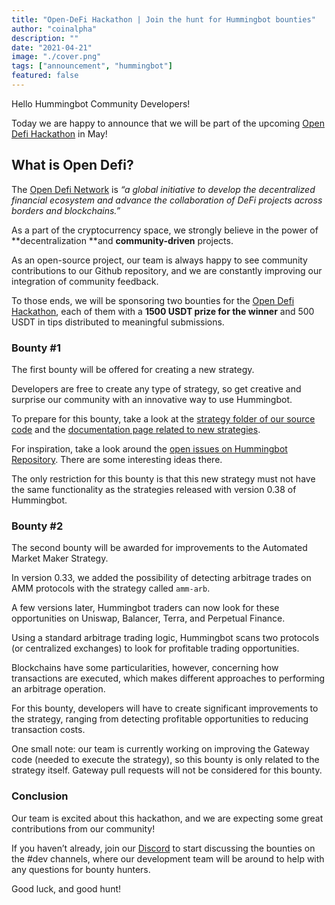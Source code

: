 ```yaml
---
title: "Open-DeFi Hackathon | Join the hunt for Hummingbot bounties"
author: "coinalpha"
description: ""
date: "2021-04-21"
image: "./cover.png"
tags: ["announcement", "hummingbot"]
featured: false
---
```


Hello Hummingbot Community Developers!

Today we are happy to announce that we will be part of the upcoming [Open Defi Hackathon](https://gitcoin.co/hackathon/open-defi/onboard) in May!


## What is Open Defi?

The [Open Defi Network](https://opendefi.network/) is _“a global initiative to develop the decentralized financial ecosystem and advance the collaboration of DeFi projects across borders and blockchains.”_

As a part of the cryptocurrency space, we strongly believe in the power of **decentralization **and **community-driven** projects. 

As an open-source project, our team is always happy to see community contributions to our Github repository, and we are constantly improving our integration of community feedback.

To those ends, we will be sponsoring two bounties for the [Open Defi Hackathon](https://gitcoin.co/hackathon/open-defi/onboard), each of them with a **1500 USDT prize for the winner** and 500 USDT in tips distributed to meaningful submissions.

<!-- more -->

### Bounty #1

The first bounty will be offered for creating a new strategy.

Developers are free to create any type of strategy, so get creative and surprise our community with an innovative way to use Hummingbot.

To prepare for this bounty, take a look at the [strategy folder of our source code](https://github.com/CoinAlpha/hummingbot/tree/master/hummingbot/strategy) and the [documentation page related to new strategies](https://docs.hummingbot.io/developer/strategies-overview/).

For inspiration, take a look around the [open issues on Hummingbot Repository](https://github.com/CoinAlpha/hummingbot/issues). There are some interesting ideas there.

The only restriction for this bounty is that this new strategy must not have the same functionality as the strategies released with version 0.38 of Hummingbot.


### Bounty #2

The second bounty will be awarded for improvements to the Automated Market Maker Strategy.

In version 0.33, we added the possibility of detecting arbitrage trades on AMM protocols with the strategy called `amm-arb`.

A few versions later, Hummingbot traders can now look for these opportunities on Uniswap, Balancer, Terra, and Perpetual Finance.

Using a standard arbitrage trading logic,  Hummingbot scans two protocols (or centralized exchanges) to look for profitable trading opportunities.

Blockchains have some particularities, however, concerning how transactions are executed, which makes different approaches to performing an arbitrage operation.

For this bounty, developers will have to create significant improvements to the strategy, ranging from detecting profitable opportunities to reducing transaction costs.

One small note: our team is currently working on improving the Gateway code (needed to execute the strategy), so this bounty is only related to the strategy itself. Gateway pull requests will not be considered for this bounty.


### Conclusion

Our team is excited about this hackathon, and we are expecting some great contributions from our community!

If you haven’t already, join our [Discord](https://discord.hummingbot.io/) to start discussing the bounties on the #dev channels, where our development team will be around to help with any questions for bounty hunters.

Good luck, and good hunt!
